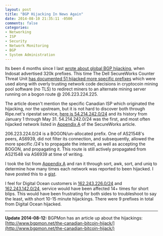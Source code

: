 ```yaml
---
layout: post
title: "BGP Hijacking In News Again"
date: 2014-08-10 21:35:11 -0500
comments: false
categories: 
- Networking
- ISP
- Security
- Network Monitoring
- BGP
- System Administration
---
```

Its been 4 months since I last [wrote about global BGP hijacking](/blog/2014/04/03/as4761-april-2-2014-prefix-origination-event/), when Indosat advertised 320k prefixes. This time The Dell SecureWorks Counter Threat Unit [has documented 51 hijacked more specific prefixes](http://www.secureworks.com/cyber-threat-intelligence/threats/bgp-hijacking-for-cryptocurrency-profit/) which were used along with overly trusting network code decisions in cryptocoin mining pool software (no TLS) to redirect miners to an alternate mining server running on a bogon route @ 206.223.224.225. 

<!--more-->

The article doesn't mention the specific Canadian ISP which originated the hijacking, nor the upstream, but it is not hard to discover both through Ripe.net's ripestat service, [here is 54.214.242.0/24](https://stat.ripe.net/widget/bgplay#w.resource=54.214.242.0/24&w.ignoreReannouncements=true&w.starttime=1388538300&w.endtime=1401494700&w.instant=null&w.type=bgp) and its history from January 1 through May 31. 54.214.242.0/24 was the first, and most often hijacked network listed in [Appendix A](http://www.secureworks.com/cyber-threat-intelligence/threats/bgp-hijacking-for-cryptocurrency-profit/#appendix) of the SecureWorks article. 

206.223.224.0/24 is a BOGON/un-allocated prefix. One of AS21548's peers, AS6939, did not filter its connection, and subsequently, allowed the more specific /24's to propagate the internet, as well as accepting the BOGON, and propagating it. This route is still actively propagated from AS21548 via AS6939 at time of writing.

I took the list from [Appendix A](http://www.secureworks.com/cyber-threat-intelligence/threats/bgp-hijacking-for-cryptocurrency-profit/#appendix) and ran it through sort, awk, sort, and uniq to determine how many times each network was reported to been hijacked. I have posted this to a [gist](https://gist.github.com/tbaschak/670bd7914c615ef933c8).

I feel for Digital Ocean customers in [162.243.226.0/24](https://stat.ripe.net/widget/bgplay#w.resource=162.243.226.0/24&w.ignoreReannouncements=true&w.starttime=1388538300&w.endtime=1401494700&w.instant=null&w.type=bgp) and [162.243.142.0/24](https://stat.ripe.net/widget/bgplay#w.resource=162.243.142.0/24&w.ignoreReannouncements=true&w.starttime=1388538300&w.endtime=1401494700&w.instant=null&w.type=bgp), service would have been affected 14+ times for short blips. This would have been frustrating for both sides to troubleshoot to say the least, with short 10-15 minute hijackings. There were 9 prefixes in total from Digital Ocean hijacked.

- - -

**Update 2014-08-12:** BGPMon has an article up about the hijackings: [http://www.bgpmon.net/the-canadian-bitcoin-hijack/](http://www.bgpmon.net/the-canadian-bitcoin-hijack/)

